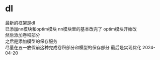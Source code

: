 # dl
最新的框架是dl  
已添加nn模块和optim模块 
nn模块里的基本改完了
optim模块开始改  
然后添加卷积部分  
之后是添加模型的保存服务  
尽量在五一放假前这种完成卷积部分和模型的保存部分
最后是实现优化
2024-04-20
